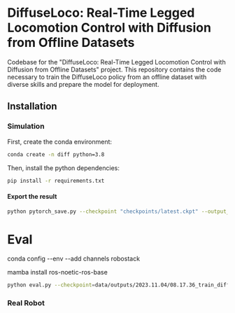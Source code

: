 # DiffuseLoco: Real-Time Legged Locomotion Control with Diffusion from Offline Datasets

Codebase for the "DiffuseLoco: Real-Time Legged Locomotion Control with Diffusion from Offline Datasets" project. This repository contains the code necessary to train the DiffuseLoco policy from an offline dataset with diverse skills and prepare the model for deployment.


## Installation

### Simulation

First, create the conda environment:

```bash
conda create -n diff python=3.8
```

Then, install the python dependencies:

```bash
pip install -r requirements.txt
```

#### Export the result

```bash
python pytorch_save.py --checkpoint "checkpoints/latest.ckpt" --output_dir ""
```


# Eval

conda config --env --add channels robostack

mamba install ros-noetic-ros-base

```bash
python eval.py --checkpoint=data/outputs/2023.11.04/08.17.36_train_diffusion_unet_lowdim_pusht_lowdim/checkpoints/latest.ckpt -o eval_output_dir/
```

### Real Robot


